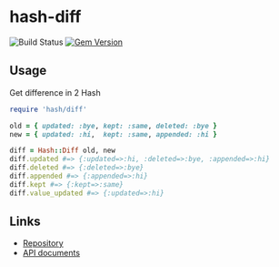 # hash-diff

![Build Status](https://github.com/kachick/hash-diff/actions/workflows/spec.yml/badge.svg?branch=main)
[![Gem Version](https://badge.fury.io/rb/hash-diff.svg)](http://badge.fury.io/rb/hash-diff)

## Usage

Get difference in 2 Hash

```ruby
require 'hash/diff'

old = { updated: :bye, kept: :same, deleted: :bye }
new = { updated: :hi,  kept: :same, appended: :hi }

diff = Hash::Diff old, new
diff.updated #=> {:updated=>:hi, :deleted=>:bye, :appended=>:hi}
diff.deleted #=> {:deleted=>:bye}
diff.appended #=> {:appended=>:hi}
diff.kept #=> {:kept=>:same}
diff.value_updated #=> {:updated=>:hi}
```

## Links

* [Repository](https://github.com/kachick/hash-diff)
* [API documents](https://kachick.github.io/hash-diff/)
